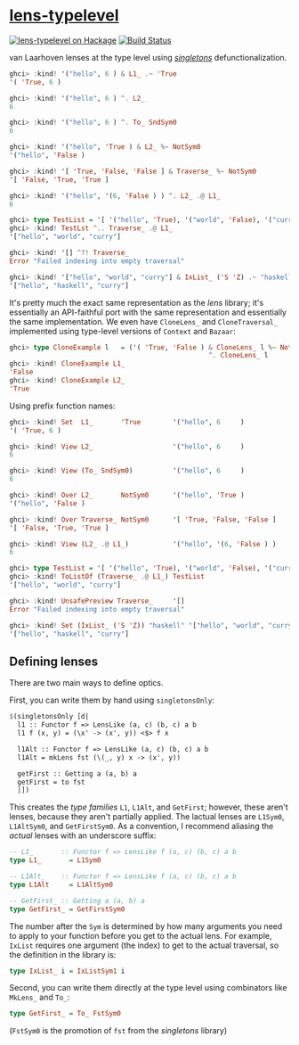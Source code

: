 # [lens-typelevel][]

[![lens-typelevel on Hackage](https://img.shields.io/hackage/v/lens-typelevel.svg?maxAge=86400)](https://hackage.haskell.org/package/lens-typelevel)
[![Build Status](https://travis-ci.org/mstksg/lens-typelevel.svg?branch=master)](https://travis-ci.org/mstksg/lens-typelevel)

van Laarhoven lenses at the type level using *[singletons][]* defunctionalization.

[lens-typelevel]: http://hackage.haskell.org/package/lens-typelevel
[singletons]: https://hackage.haskell.org/package/singletons

```haskell
ghci> :kind! '("hello", 6 ) & L1_ .~ 'True
'( 'True, 6 )

ghci> :kind! '("hello", 6 ) ^. L2_
6

ghci> :kind! '("hello", 6 ) ^. To_ SndSym0
6

ghci> :kind! '("hello", 'True ) & L2_ %~ NotSym0
'("hello", 'False )

ghci> :kind! '[ 'True, 'False, 'False ] & Traverse_ %~ NotSym0
'[ 'False, 'True, 'True ]

ghci> :kind! '("hello", '(6, 'False ) ) ^. L2_ .@ L1_
6

ghci> type TestList = '[ '("hello", 'True), '("world", 'False), '("curry", 'False)]
ghci> :kind! TestLst ^.. Traverse_ .@ L1_
'["hello", "world", "curry"]

ghci> :kind! '[] ^?! Traverse_
Error "Failed indexing into empty traversal"

ghci> :kind! '["hello", "world", "curry"] & IxList_ ('S 'Z) .~ "haskell"
'["hello", "haskell", "curry"]
```

It's pretty much the exact same representation as the *lens* library; it's
essentially an API-faithful port with the same representation and essentially
the same implementation.  We even have `CloneLens_` and `CloneTraversal_`
implemented using type-level versions of `Context` and `Bazaar`:

```haskell
ghci> type CloneExample l   = ('( 'True, 'False ) & CloneLens_ l %~ NotSym0)
                                                  ^. CloneLens_ l
ghci> :kind! CloneExample L1_
'False
ghci> :kind! CloneExample L2_
'True
```

Using prefix function names:

```haskell
ghci> :kind! Set  L1_       'True        '("hello", 6     )
'( 'True, 6 )

ghci> :kind! View L2_                    '("hello", 6     )
6

ghci> :kind! View (To_ SndSym0)          '("hello", 6     )
6

ghci> :kind! Over L2_       NotSym0      '("hello", 'True )
'("hello", 'False )

ghci> :kind! Over Traverse_ NotSym0      '[ 'True, 'False, 'False ]
'[ 'False, 'True, 'True ]

ghci> :kind! View (L2_ .@ L1_)           '("hello", '(6, 'False ) )
6

ghci> type TestList = '[ '("hello", 'True), '("world", 'False), '("curry", 'False)]
ghci> :kind! ToListOf (Traverse_ .@ L1_) TestList
'["hello", "world", "curry"]

ghci> :kind! UnsafePreview Traverse_     '[]
Error "Failed indexing into empty traversal"

ghci> :kind! Set (IxList_ ('S 'Z)) "haskell" '["hello", "world", "curry"]
'["hello", "haskell", "curry"]
```

Defining lenses
---------------

There are two main ways to define optics.

First, you can write them by hand using `singletonsOnly`:

```haskell
$(singletonsOnly [d|
  l1 :: Functor f => LensLike (a, c) (b, c) a b
  l1 f (x, y) = (\x' -> (x', y)) <$> f x

  l1Alt :: Functor f => LensLike (a, c) (b, c) a b
  l1Alt = mkLens fst (\(_, y) x -> (x', y))

  getFirst :: Getting a (a, b) a
  getFirst = to fst
  |])
```

This creates the *type families* `L1`, `L1Alt`, and `GetFirst`; however, these
aren't lenses, because they aren't partially applied.  The lactual lenses are
`L1Sym0`, `L1AltSym0`, and `GetFirstSym0`.  As a convention, I
recommend aliasing the *actual* lenses with an underscore suffix:

```haskell
-- L1_       :: Functor f => LensLike f (a, c) (b, c) a b
type L1_       = L1Sym0

-- L1Alt_    :: Functor f => LensLike f (a, c) (b, c) a b
type L1Alt     = L1AltSym0

-- GetFirst_ :: Getting a (a, b) a
type GetFirst_ = GetFirstSym0
```

The number after the `Sym` is determined by how many arguments you need to
apply to your function before you get to the actual lens.  For example,
`IxList` requires one argument (the index) to get to the actual traversal, so
the definition in the library is:

```haskell
type IxList_ i = IxListSym1 i
```

Second, you can write them directly at the type level using combinators like
`MkLens_` and `To_`:

```haskell
type GetFirst_ = To_ FstSym0
```

(`FstSym0` is the promotion of `fst` from the *singletons* library)
